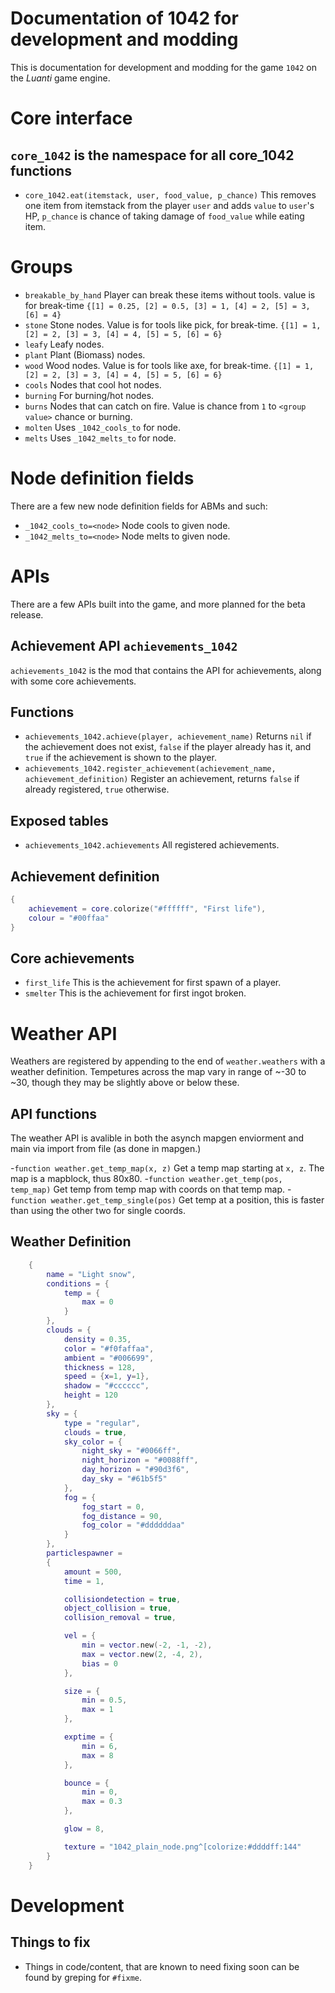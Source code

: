 # **Documentation of 1042 for development and modding**

This is documentation for development and modding for the game `1042` on the *Luanti* game engine.




# Core interface

## `core_1042` is the namespace for all core_1042 functions
- `core_1042.eat(itemstack, user, food_value, p_chance)` This removes one item from itemstack from the player `user` and adds `value` to `user`'s HP, `p_chance` is chance of taking damage of `food_value` while eating item.




# Groups

- `breakable_by_hand` Player can break these items without tools. value is for break-time `{[1] = 0.25, [2] = 0.5, [3] = 1, [4] = 2, [5] = 3, [6] = 4}`
- `stone` Stone nodes. Value is for tools like pick, for break-time. `{[1] = 1, [2] = 2, [3] = 3, [4] = 4, [5] = 5, [6] = 6}`
- `leafy` Leafy nodes.
- `plant` Plant (Biomass) nodes.
- `wood` Wood nodes. Value is for tools like axe, for break-time. `{[1] = 1, [2] = 2, [3] = 3, [4] = 4, [5] = 5, [6] = 6}`
- `cools` Nodes that cool hot nodes.
- `burning` For burning/hot nodes.
- `burns` Nodes that can catch on fire. Value is chance from `1` to `<group value>` chance or burning.
- `molten` Uses `_1042_cools_to` for node.
- `melts` Uses `_1042_melts_to` for node.





# Node definition fields

There are a few new node definition fields for ABMs and such:

- `_1042_cools_to=<node>` Node cools to given node.
- `_1042_melts_to=<node>` Node melts to given node.




# APIs

There are a few APIs built into the game, and more planned for the beta release.


## Achievement API `achievements_1042`

`achievements_1042` is the mod that contains the API for achievements, along with some core achievements.


## Functions

- `achievements_1042.achieve(player, achievement_name)` Returns `nil` if the achievement does not exist, `false` if the player already has it, and `true` if the achievement is shown to the player.
- `achievements_1042.register_achievement(achievement_name, achievement_definition)` Register an achievement, returns `false` if already registered, `true` otherwise.


## Exposed tables
- `achievements_1042.achievements` All registered achievements.


## Achievement definition
```lua
{
    achievement = core.colorize("#ffffff", "First life"),
    colour = "#00ffaa"
}
```


## Core achievements

- `first_life` This is the achievement for first spawn of a player.
- `smelter` This is the achievement for first ingot broken.




# Weather API

Weathers are registered by appending to the end of `weather.weathers` with a weather definition. Tempetures across the map vary in range of ~-30 to ~30, though they may be slightly above or below these.


## API functions

The weather API is avalible in both the asynch mapgen enviorment and main via import from file (as done in mapgen.)

-`function weather.get_temp_map(x, z)` Get a temp map starting at `x, z`. The map is a mapblock, thus 80x80.
-`function weather.get_temp(pos, temp_map)` Get temp from temp map with coords on that temp map.
-`function weather.get_temp_single(pos)` Get temp at a position, this is faster than using the other two for single coords.


## Weather Definition

```lua
    {
        name = "Light snow",
        conditions = {
            temp = {
                max = 0
            }
        },
        clouds = {
            density = 0.35,
            color = "#f0faffaa",
            ambient = "#006699",
            thickness = 128,
            speed = {x=1, y=1},
            shadow = "#cccccc",
            height = 120
        },
        sky = {
            type = "regular",
            clouds = true,
            sky_color = {
                night_sky = "#0066ff",
                night_horizon = "#0088ff",
                day_horizon = "#90d3f6",
                day_sky = "#61b5f5"
            },
            fog = {
                fog_start = 0,
                fog_distance = 90,
                fog_color = "#ddddddaa"
            }
        },
        particlespawner = 
        {
            amount = 500,
            time = 1,

            collisiondetection = true,
            object_collision = true,
            collision_removal = true,

            vel = {
                min = vector.new(-2, -1, -2),
                max = vector.new(2, -4, 2),
                bias = 0
            },

            size = {
                min = 0.5,
                max = 1
            },

            exptime = {
                min = 6,
                max = 8
            },

            bounce = {
                min = 0,
                max = 0.3
            },

            glow = 8,

            texture = "1042_plain_node.png^[colorize:#ddddff:144"
        }
    }
```




# Development

## Things to fix

- Things in code/content, that are known to need fixing soon can be found by greping for `#fixme`.